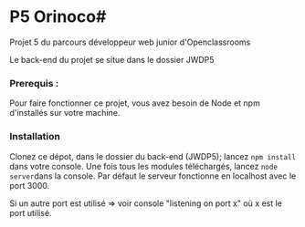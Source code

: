 # P5 Orinoco#
Projet 5 du parcours développeur web junior d'Openclassrooms

Le back-end du projet se situe dans le dossier JWDP5

### Prerequis : ###
Pour faire fonctionner ce projet, vous avez besoin de Node et npm d'installés sur votre machine.

### Installation ###
Clonez ce dépot, dans le dossier du back-end (JWDP5); lancez `npm install` dans votre console. Une fois tous les modules téléchargés, lancez `node server`dans la console.
Par défaut le serveur fonctionne en localhost avec le port 3000.

Si un autre port est utilisé => voir console "listening on port x" où x est le port utilisé.